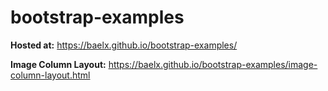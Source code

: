 # bootstrap-examples

**Hosted at:** https://baelx.github.io/bootstrap-examples/

**Image Column Layout:** https://baelx.github.io/bootstrap-examples/image-column-layout.html
